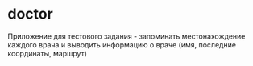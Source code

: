 # doctor
Приложение для тестового задания - запоминать местонахождение каждого врача и выводить информацию о враче (имя, последние координаты, маршрут)
